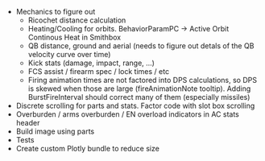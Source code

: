 * Mechanics to figure out
	* Ricochet distance calculation
	* Heating/Cooling for orbits. BehaviorParamPC -> Active Orbit Continous Heat in Smithbox
	* QB distance, ground and aerial (needs to figure out detals of the QB velocity curve
		  over time)
	* Kick stats (damage, impact, range, ...)
	* FCS assist / firearm spec / lock times / etc
	* Firing animation times are not factored into DPS calculations, so DPS is skewed when 
	  those are large (fireAnimationNote tooltip). Adding BurstFireInterval should correct
	  many of them (especially missiles)
* Discrete scrolling for parts and stats. Factor code with slot box scrolling
* Overburden / arms overburden / EN overload indicators in AC stats header
* Build image using parts
* Tests
* Create custom Plotly bundle to reduce size
